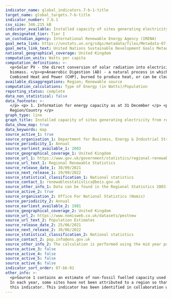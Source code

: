 ```yaml
---
indicator_name: global_indicators.7-b-1-title
target_name: global_targets.7-b-title
indicator_number: 7.b.1
csv_size: 346.215 kB
indicator_available: Installed capacity of sites generating electricity from renewable sources
un_designated_tier: Tier I
un_custodian_agency: International Renewable Energy Agency (IRENA)
goal_meta_link: https://unstats.un.org/sdgs/metadata/files/Metadata-07-0b-01.pdf
goal_meta_link_text: United Nations Sustainable Development Goals Metadata (PDF)
national_geographical_coverage: United Kingdom
computation_units: Watts per capita
computation_definitions: >-
  <p>Solar PV - the direct conversion of solar radiation into electricity by the interaction of light with the electrons in a semiconductor device or cell.</p><p>Bioenergy - renewable energy made from material of recent biological origin derived from plant or animal matter, known as
  biomass. </p><p>Anaerobic Digestion (AD) - a natural process in which microorganisms break down organic matter, in the absence of oxygen, into biogas (a mixture of carbon dioxide (CO2) and methane) and digestate (a nitrogen-rich fertiliser). The biogas can be used directly in engines for
  Combined Heat and Power (CHP), burned to produce heat, or can be cleaned and used in the same way as natural gas or as a vehicle fuel.</p>
available_disaggregations: Region; Renewable source
computation_calculations: Type of Energy (in Watts)/Population
reporting_status: complete
data_non_statistical: false
data_footnote: >-
  </p> <p> 1. Information for energy capacity as at 31 December </p> <p> 2. Data for population are mid year estimates </p> <p> 3. Data for offshore wind are allocated to the Region/Country that the cables come ashore </p> <p> 4. Data showing 0 are less than 50 GW capacity in the
  Region/Country </p>
graph_type: line
graph_title: Installed capacity of sites generating electricity from renewable sources
data_show_map: true
data_keywords: map
source_active_1: true
source_organisation_1: Department for Business, Energy & Industrial Strategey
source_periodicity_1: Annual
source_earliest_available_1: 2003
source_geographical_coverage_1: United Kingdom
source_url_1: https://www.gov.uk/government/statistics/regional-renewable-statistics
source_url_text_1: Regional Renewable Statistics
source_release_date_1: 30/09/2021
source_next_release_1: 29/09/2022
source_statistical_classification_1: National statistics
source_contact_1: renewablesstatistics@beis.gov.uk
source_other_info_1: Data can be found in the Regional Statistics 2003-2020 Installed Capacity tables.
source_active_2: true
source_organisation_2: Office For National Statistics (Nomis)
source_periodicity_2: Annual
source_earliest_available_2: 1981
source_geographical_coverage_2: United Kingdom
source_url_2: https://www.nomisweb.co.uk/datasets/pestnew
source_url_text_2: Population Estimates
source_release_date_2: 25/06/2021
source_next_release_2: 30/06/2022
source_statistical_classification_2: National statistics
source_contact_2: pop.info@ons.gov.uk
source_other_info_2: The calculation is performed using the mid year population estimates.
source_active_3: false
source_active_4: false
source_active_5: false
source_active_6: false
indicator_sort_order: 07-bb-01
other_info: >-
  <p>Source 1 contains an estimate of non-fossil fuelled capacity used for co-firing of renewables based on the proportion of generation accounted for by the renewable source that is not reported here. This is applicable for Other Bioenergy and the sub category Biomass and Waste. </p> <p>
  In each year, some sites have not been attributed to a region so that data related to individual companies are not disclosed. Specific information related to this is contained within the tables in the source 1 data link under the Sources tab.</p> <p> Data follows the UN specification for
  this indicator. This indicator has been identified in collaboration with topic experts.
---
```

